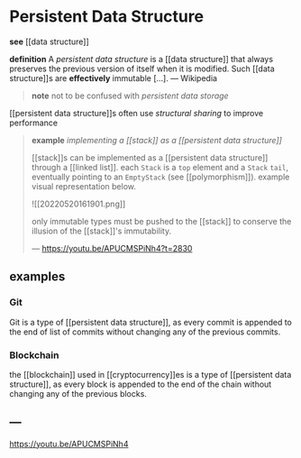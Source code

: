 # Persistent Data Structure

**see** [[data structure]]

**definition** A _persistent data structure_ is a [[data structure]] that always preserves the previous version of itself when it is modified. Such [[data structure]]s are **effectively** immutable [...]. &mdash; Wikipedia

> **note** not to be confused with _persistent data storage_

[[persistent data structure]]s often use _structural sharing_ to improve performance

> **example** _implementing a [[stack]] as a [[persistent data structure]]_
>
> [[stack]]s can be implemented as a [[persistent data structure]] through a [[linked list]]. each `Stack` is a `top` element and a `Stack` `tail`, eventually pointing to an `EmptyStack` (see [[polymorphism]]). example visual representation below.
>
> ![[20220520161901.png]]
>
> only immutable types must be pushed to the [[stack]] to conserve the illusion of the [[stack]]'s immutability.
>
> &mdash; <https://youtu.be/APUCMSPiNh4?t=2830>

## examples

### Git

Git is a type of [[persistent data structure]], as every commit is appended to the end of list of commits without changing any of the previous commits.

### Blockchain

the [[blockchain]] used in [[cryptocurrency]]es is a type of [[persistent data structure]], as every block is appended to the end of the chain without changing any of the previous blocks.

## &mdash;

<https://youtu.be/APUCMSPiNh4>
